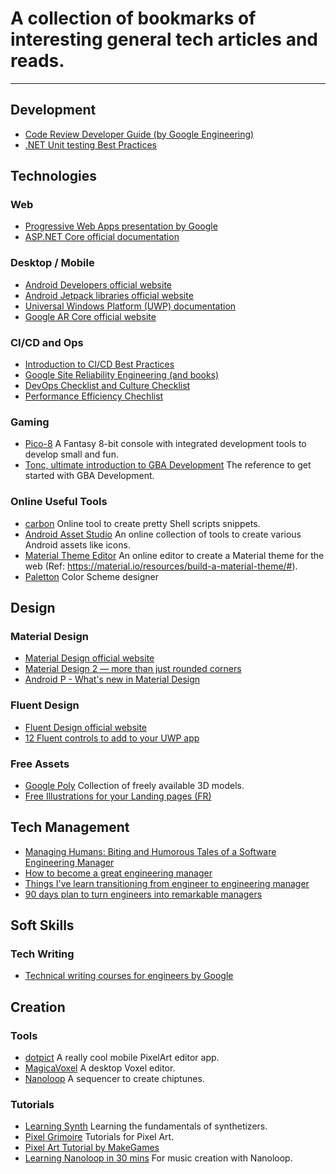 # A collection of bookmarks of interesting general tech articles and reads.
------

## Development
* [Code Review Developer Guide (by Google Engineering)](https://google.github.io/eng-practices/review/)
* [.NET Unit testing Best Practices](https://docs.microsoft.com/en-us/dotnet/core/testing/unit-testing-best-practices)

## Technologies

### Web
* [Progressive Web Apps presentation by Google](https://developers.google.com/web/progressive-web-apps/)
* [ASP.NET Core official documentation](https://docs.microsoft.com/en-us/aspnet/core/)

### Desktop / Mobile
* [Android Developers official website](https://developer.android.com/docs)
* [Android Jetpack libraries official website](https://developer.android.com/jetpack)
* [Universal Windows Platform (UWP) documentation](https://docs.microsoft.com/en-us/windows/uwp/)
* [Google AR Core official website](https://developers.google.com/ar/)

### CI/CD and Ops
* [Introduction to CI/CD Best Practices](https://www.digitalocean.com/community/tutorials/an-introduction-to-ci-cd-best-practices)
* [Google Site Reliability Engineering (and books)](https://landing.google.com/sre/)
* [DevOps Checklist and Culture Checklist](https://docs.microsoft.com/en-us/azure/architecture/checklist/dev-ops)
* [Performance Efficiency Chechlist](https://docs.microsoft.com/en-us/azure/architecture/checklist/performance-efficiency)

### Gaming
* [Pico-8](https://www.lexaloffle.com/pico-8.php) A Fantasy 8-bit console with integrated development tools to develop small and fun.
* [Tonc, ultimate introduction to GBA Development](http://www.coranac.com/tonc/) The reference to get started with GBA Development.

### Online Useful Tools
* [carbon](https://carbon.now.sh/) Online tool to create pretty Shell scripts snippets.
* [Android Asset Studio](https://romannurik.github.io/AndroidAssetStudio/) An online collection of tools to create various Android assets like icons.
* [Material Theme Editor](https://glitch.com/~material-theme-builder) An online editor to create a Material theme for the web (Ref: https://material.io/resources/build-a-material-theme/#).
* [Paletton](https://paletton.com/#uid=1000u0kllllaFw0g0qFqFg0w0aF) Color Scheme designer

## Design

### Material Design
* [Material Design official website](https://material.io/design/)
* [Material Design 2 — more than just rounded corners](https://medium.com/wertarbyte/material-design-2-more-than-just-rounded-corners-51e672e972a1)
* [Android P - What's new in Material Design](https://blog.usejournal.com/android-p-changes-in-new-material-design-ffb61e6112f9)

### Fluent Design
* [Fluent Design official website](https://www.microsoft.com/design/fluent/#/)
* [12 Fluent controls to add to your UWP app](https://medium.com/microsoft-design/12-fluent-controls-to-add-to-your-uwp-app-4f2f0430a113)

### Free Assets
* [Google Poly](https://poly.google.com/) Collection of freely available 3D models.
* [Free Illustrations for your Landing pages (FR)](https://www.blogduwebdesign.com/illustrations-gratuites)

## Tech Management
* [Managing Humans: Biting and Humorous Tales of a Software Engineering Manager](https://www.goodreads.com/book/show/1317946.Managing_Humans)
* [How to become a great engineering manager](https://devops.com/how-to-become-a-great-engineering-manager/)
* [Things I've learn transitioning from engineer to engineering manager](https://blog.pragmaticengineer.com/things-ive-learned-transitioning-from-engineer-to-engineering-manager/)
* [90 days plan to turn engineers into remarkable managers](https://firstround.com/review/this-90-day-plan-turns-engineers-into-remarkable-managers/)

## Soft Skills

### Tech Writing
* [Technical writing courses for engineers by Google](https://developers.google.com/tech-writing)

## Creation

### Tools
* [dotpict](https://play.google.com/store/apps/details?id=net.dotpicko.dotpict&hl=en_US) A really cool mobile PixelArt editor app.
* [MagicaVoxel](https://ephtracy.github.io/) A desktop Voxel editor.
* [Nanoloop](https://www.nanoloop.com/) A sequencer to create chiptunes.

### Tutorials
* [Learning Synth](https://learningsynths.ableton.com/) Learning the fundamentals of synthetizers.
* [Pixel Grimoire](https://medium.com/pixel-grimoire) Tutorials for Pixel Art.
* [Pixel Art Tutorial by MakeGames](https://makegames.tumblr.com/post/42648699708/pixel-art-tutorial)
* [Learning Nanoloop in 30 mins](https://docpop.org/2014/05/nanoloop-tutorial-for-ios/) For music creation with Nanoloop.

